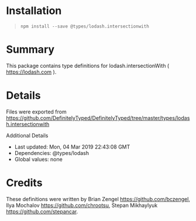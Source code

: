 # Installation
> `npm install --save @types/lodash.intersectionwith`

# Summary
This package contains type definitions for lodash.intersectionWith ( https://lodash.com ).

# Details
Files were exported from https://github.com/DefinitelyTyped/DefinitelyTyped/tree/master/types/lodash.intersectionwith

Additional Details
 * Last updated: Mon, 04 Mar 2019 22:43:08 GMT
 * Dependencies: @types/lodash
 * Global values: none

# Credits
These definitions were written by Brian Zengel <https://github.com/bczengel>, Ilya Mochalov <https://github.com/chrootsu>, Stepan Mikhaylyuk <https://github.com/stepancar>.
